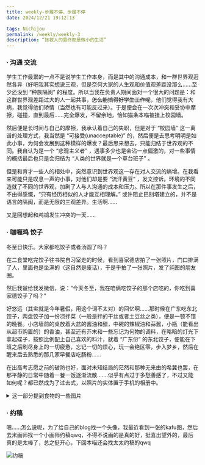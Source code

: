 ```yaml
---
title: weekly-步履不停，步履不停
date: 2024/12/21 19:12:13

tags: Nichijou
permalink: /weekly/weekly-3
description: “拯救人的最终都是微小的生活”  
---
```


### · 沟通 交流

学生工作最累的一点不是说学生工作本身，而是其中的沟通成本，和一群世界观迥然各异（好吧我其实想说三观，但是奈何大家的人生观和价值观差距没那么......至少还没到 “种族隔阂” 的程度。所以当我在负责人期间面对一个很大的问题是：和这群世界观差距过大的人一起共事，~~怎么能搞得好学生工作呢~~，他们觉得我有大病，我觉得他们矫情（当然也有可能反过来）。于是便会在一次次冲突和妥协中摩擦，碰撞，直到最后......完全爆发，不留余地，恰如猫条本喵被挂上校园墙。

然后便是长时间与自己的摩擦，我承认着自己的失职，但是对于 “校园墙” 这一离谱的处理方式，我当然是 “可接受(unacceptable)” 的，然后便是去思考明明是如此小事，为何会发展到这种模样的爆发？最后思来想去，只能归结于世界观的不同。我自认为是一个 “悲观主义者” ，遇事多少也是会沾一点偏激的，对一些事情的概括最后也只是会归结为 “人类的世界就是一个草台班子” 。

但是和育才一些人的相处中，突然意识到世界观这一存在对人交流的熵增。在我看来可能只是叹息一声的小事，对他们却是要 “流汗黄豆” ，发文控诉。环境的不同造就了不同的世界观，加剧了人与人沟通的成本和压力。所以在那件事发生之后，不由得感慨，“只有经历相似的人才能互相理解。” 或许阻止巴别塔建立的，并不是语言的隔阂，而是无限的三观差异。生活啊......

又是回想起和鸬鹚发生冲突的一天......

### · 咖喱鸡 饺子

冬至日快乐。大家都吃饺子或者汤圆了吗？

在二食堂吃完饺子往书院自习室走的时候，看到喜家德店拍了一张照片，门口排满了人，里面也是坐满的（这自然是废话），于是乎拍了一张照片，发了纯图的朋友圈。

然后我爸给我发微信，说：“今天冬至，我在咱俩吃饺子的那个店吃的，你吃到喜家德饺子了吗？”

好悠远（其实就是今年暑假，用这个词不太对）的回忆啊......那时候在广东吃东北饺子，两盘饺子加一份凉拌菜（一般是拌的干丝或者土豆丝之类），便是一顿不错的晚餐。小店墙前的桌放着大盆的酱油和醋，中碗的辣椒油和蒜酱，小瓶（能看出从超市购置的）的香油，甚至还有芥末和一些忘记为何物的调料，在略暗的灯光下拿起碟子，按照比例配上自己喜欢的料汁，就着 “广东份” 的东北饺子，便能在下班之后刷尽身上的一切疲惫，忘记一切的烦心，玩一会绝区零，步入梦乡，然后在醒来后去熟悉的那几家早餐店吃肠粉......

在出高考志愿之前的破防也好，面对未知结局的茫然和那种无来由的希冀也罢，在那平静的日常中随着一餐一饭逐渐流散.......似乎有点过于多愁善感了，不过又能如何呢？都已然成为了过去式，以照片的实体置于手机的相册中。

<details> 
<summary>这一部分提到食物的一些图片</summary>
    <img src="https://nicostore-mathematica.github.io/picx-images-hosting/广东的东北饺子店.1lbvxpgwa2.webp" alt="在广东吃的东北饺子">
	<img src="https://nicostore-mathematica.github.io/picx-images-hosting/二食堂饺子.8s3db1fejr.webp" alt="在二食堂（笑）吃的冬至饺子，还有瑞幸">
    <img src="https://nicostore-mathematica.github.io/picx-images-hosting/厨神咖喱鸡.8z6l6h1jz8.webp" alt="书院活动做的咖喱鸡"></details>

### · 约稿

嗯......怎么说呢，为了给自己的blog找一个头像，我最近看到一张的kafu图，然后去米画师找一个小画师约稿qwq，不得不说画的是真的好，挺喜出望外的，最后真的是太棒了，总之挺开心，下回本喵还会找太太约稿的qwq

<img src="https://nicostore-mathematica.github.io/picx-images-hosting/c096f38caac8c1d1108f1a4c8f3a329.3nroyrux9d.webp" alt="约稿">




